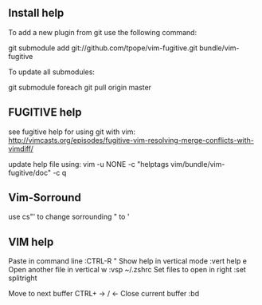 ## Install help

To add a new plugin from git use the following command:

git submodule add git://github.com/tpope/vim-fugitive.git bundle/vim-fugitive

To update all submodules:

git submodule foreach git pull origin master

## FUGITIVE help

see fugitive help for using git with vim:
http://vimcasts.org/episodes/fugitive-vim-resolving-merge-conflicts-with-vimdiff/

update help file using:
vim -u NONE -c "helptags vim/bundle/vim-fugitive/doc" -c q

## Vim-Sorround
use cs"' to change sorrounding " to '

## VIM help

Paste in command line				:CTRL-R "
Show help in vertical mode			:vert help e
Open another file in vertical w	:vsp ~/.zshrc
Set files to open in right			:set splitright

Move to next buffer					CTRL+ -> / <-
Close current buffer					:bd
